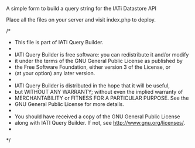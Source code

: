 A simple form to build a query string for the IATi Datastore API

Place all the files on your server and visit index.php to deploy.


/*
 * This file is part of IATI Query Builder.
 * 
 * IATI Query Builder is free software: you can redistribute it and/or modify
 * it under the terms of the GNU General Public License as published by
 * the Free Software Foundation, either version 3 of the License, or
 * (at your option) any later version.
 * 
 * IATI Query Builder is distributed in the hope that it will be useful,
 * but WITHOUT ANY WARRANTY; without even the implied warranty of
 * MERCHANTABILITY or FITNESS FOR A PARTICULAR PURPOSE.  See the
 * GNU General Public License for more details.
 * 
 * You should have received a copy of the GNU General Public License
 * along with IATI Query Builder.  If not, see <http://www.gnu.org/licenses/>.
 * 
 */

